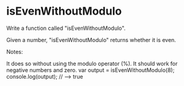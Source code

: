 # isEvenWithoutModulo
Write a function called "isEvenWithoutModulo".

Given a number, "isEvenWithoutModulo" returns whether it is even.

Notes:

It does so without using the modulo operator (%).
It should work for negative numbers and zero.
var output = isEvenWithoutModulo(8);
console.log(output); // --> true
